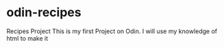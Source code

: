 # odin-recipes
Recipes Project
This is my first Project on Odin. I will use my knowledge of html to make it